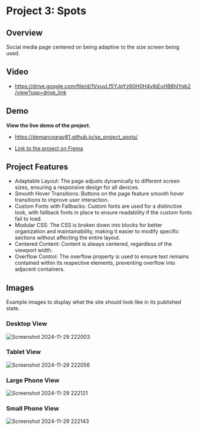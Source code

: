 # Project 3: Spots

## Overview

Social media page centered on being adaptive to the size screen being used.

## Video

- https://drive.google.com/file/d/1VxuvLf5YJpYz60H0H4vlbEuHB6hlYqb2/view?usp=drive_link

## Demo

**View the live demo of the project.**

- https://demarcogray81.github.io/se_project_spots/

- [Link to the project on Figma](https://www.figma.com/file/BBNm2bC3lj8QQMHlnqRsga/Sprint-3-Project-%E2%80%94-Spots?type=design&node-id=2%3A60&mode=design&t=afgNFybdorZO6cQo-1)

## Project Features

- Adaptable Layout: The page adjusts dynamically to different screen sizes, ensuring a responsive design for all devices.
- Smooth Hover Transitions: Buttons on the page feature smooth hover transitions to improve user interaction.
- Custom Fonts with Fallbacks: Custom fonts are used for a distinctive look, with fallback fonts in place to ensure readability if the custom fonts fail to load.
- Modular CSS: The CSS is broken down into blocks for better organization and maintainability, making it easier to modify specific sections without affecting the entire layout.
- Centered Content: Content is always centered, regardless of the viewport width.
- Overflow Control: The overflow property is used to ensure text remains contained within its respective elements, preventing overflow into adjacent containers.

## Images

Example images to display what the site should look like in its published state.

### Desktop View

![Screenshot 2024-11-29 222003](https://github.com/user-attachments/assets/c9c7b267-754d-4067-8390-9a12892f4b44)

### Tablet View

![Screenshot 2024-11-29 222056](https://github.com/user-attachments/assets/61235cb3-905a-4d8c-ae75-e6f1a29e1279)

### Large Phone View

![Screenshot 2024-11-29 222121](https://github.com/user-attachments/assets/a6353b05-8984-4681-a503-853741938960)

### Small Phone View

![Screenshot 2024-11-29 222143](https://github.com/user-attachments/assets/33fa3000-d263-4773-8ba6-e5a71bf5feac)
